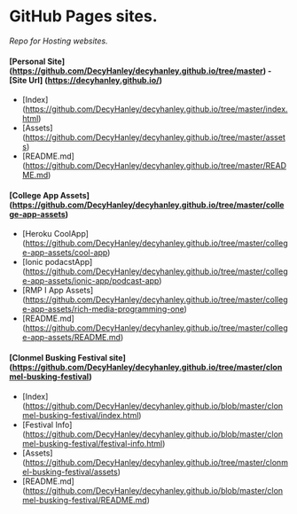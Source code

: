 # GitHub Pages sites.

*Repo for Hosting websites.*

#### [Personal Site] (https://github.com/DecyHanley/decyhanley.github.io/tree/master) - [Site Url] (https://decyhanley.github.io/)

* [Index] (https://github.com/DecyHanley/decyhanley.github.io/tree/master/index.html)
* [Assets] (https://github.com/DecyHanley/decyhanley.github.io/tree/master/assets)
* [README.md] (https://github.com/DecyHanley/decyhanley.github.io/tree/master/README.md)

#### [College App Assets] (https://github.com/DecyHanley/decyhanley.github.io/tree/master/college-app-assets)

* [Heroku CoolApp] (https://github.com/DecyHanley/decyhanley.github.io/tree/master/college-app-assets/cool-app)
* [Ionic podacstApp] (https://github.com/DecyHanley/decyhanley.github.io/tree/master/college-app-assets/ionic-app/podcast-app)
* [RMP I App Assets] (https://github.com/DecyHanley/decyhanley.github.io/tree/master/college-app-assets/rich-media-programming-one)
* [README.md] (https://github.com/DecyHanley/decyhanley.github.io/tree/master/college-app-assets/README.md)

#### [Clonmel Busking Festival site] (https://github.com/DecyHanley/decyhanley.github.io/tree/master/clonmel-busking-festival)

* [Index] (https://github.com/DecyHanley/decyhanley.github.io/blob/master/clonmel-busking-festival/index.html)
* [Festival Info] (https://github.com/DecyHanley/decyhanley.github.io/blob/master/clonmel-busking-festival/festival-info.html)
* [Assets] (https://github.com/DecyHanley/decyhanley.github.io/tree/master/clonmel-busking-festival/assets)
* [README.md] (https://github.com/DecyHanley/decyhanley.github.io/blob/master/clonmel-busking-festival/README.md)
